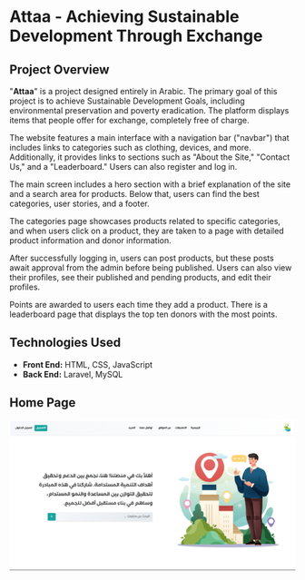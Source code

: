 # Attaa - Achieving Sustainable Development Through Exchange

## Project Overview

"**Attaa**" is a project designed entirely in Arabic. The primary goal of this project is to achieve Sustainable Development Goals, including environmental preservation and poverty eradication. The platform displays items that people offer for exchange, completely free of charge.

The website features a main interface with a navigation bar ("navbar") that includes links to categories such as clothing, devices, and more. Additionally, it provides links to sections such as "About the Site," "Contact Us," and a "Leaderboard." Users can also register and log in.

The main screen includes a hero section with a brief explanation of the site and a search area for products. Below that, users can find the best categories, user stories, and a footer.

The categories page showcases products related to specific categories, and when users click on a product, they are taken to a page with detailed product information and donor information.

After successfully logging in, users can post products, but these posts await approval from the admin before being published. Users can also view their profiles, see their published and pending products, and edit their profiles.

Points are awarded to users each time they add a product. There is a leaderboard page that displays the top ten donors with the most points.

## Technologies Used

- **Front End:** HTML, CSS, JavaScript
- **Back End:** Laravel, MySQL


## Home Page

![Attaa Home page](./homepage.png)
 